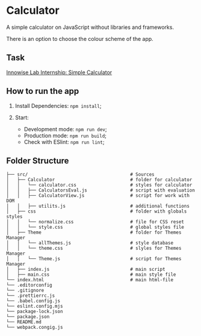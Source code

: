# Calculator

A simple calculator on JavaScript without libraries and frameworks.

There is an option to choose the colour scheme of the app.

## Task

[Innowise Lab Internship: Simple Calculator](https://docs.google.com/document/d/1zpXXeSae-BlcxPKgw3DhxZA92cspVailrPYoaXSYrW8/edit?tab=t.0#heading=h.5dt3hghpa22f)

## How to run the app

1. Install Dependencies: `npm install`;

2. Start:

   - Development mode: `npm run dev`;
   - Production mode: `npm run build`;
   - Check with ESlint: `npm run lint`;

## Folder Structure

```
├── src/                                      # Sources
│   ├── Calculator                            # folder for calculator
│   │   └── calculator.css                    # styles for calculator
│   │   ├── CalculatorsEval.js                # script with evaluation
│   │   ├── CalculatorView.js                 # script for work with DOM
│   │   ├── utilits.js                        # additional functions
│   ├── css                                   # folder with globals styles
│   │   └── normalize.css                     # file for CSS reset
│   │   └── style.css                         # global styles file
│   ├── Theme                                 # folder for Themes Manager
│   │   └── allThemes.js                      # style database
│   │   └── theme.css                         # slyles for Themes Manager
│   │   └── Theme.js                          # script for Themes Manager
│   ├── index.js                              # main script
│   ├── main.css                              # main style file
└── index.html                                # main html-file
└── .editorconfig
└── .gitignore
└── .prettierrc.js
└── .babel.config.js
└── eslint.config.mjs
└── package-lock.json
└── package.json
└── README.md
└── webpack.congig.js
```

